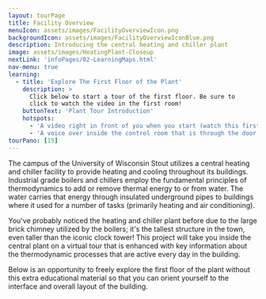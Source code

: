 ```yaml
---
layout: tourPage
title: Facility Overview
menuIcon: assets/images/FacilityOverviewIcon.png
backgroundIcon: assets/images/FacilityOverviewIconBlue.png
description: Introducing the central heating and chiller plant
image: assets/images/HeatingPlant-Closeup
nextLink: 'infoPages/02-LearningMaps.html'
nav-menu: true
learning:
  - title: 'Explore The First Floor of the Plant'
    description: >
      Click below to start a tour of the first floor. Be sure to
      click to watch the video in the first room!
    buttonText: 'Plant Tour Introduction'
    hotspots:
      - 'A video right in front of you when you start (watch this first!)'
      - 'A voice over inside the control room that is through the door to your right when you start.'
tourPano: [15]
---
```

The campus of the University of Wisconsin Stout utilizes a central heating and chiller
facility to provide heating and cooling throughout its buildings. Industrial grade
boilers and chillers employ the fundamental principles of thermodynamics to add or
remove thermal energy to or from water. The water carries that energy through insulated
underground pipes to buildings where it used for a number of tasks (primarily heating and
air conditioning).

You've probably noticed the heating and chiller plant before due to the large brick
chimney utilized by the boilers; it's the tallest structure in the town, even taller
than the iconic clock tower! This project will take you inside the central plant on a
virtual tour that is enhanced with key information about the thermodynamic processes
that are active every day in the building.

Below is an opportunity to freely explore the first floor of the plant without this extra
educational material so that you can orient yourself to the interface and overall layout
of the building.
